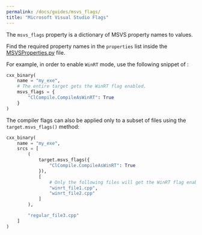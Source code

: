 ```yaml
---
permalink: /docs/guides/msvs_flags/
title: "Microsoft Visual Studio Flags"
---
```


The `msvs_flags` property is a dictionary of MSVS property names to values.

Find the required property names in the `properties` list inside the [MSVSProperties.py](https://git.corp.adobe.com/meta-build/meta-build/blob/main/metabuild/generator/msvs/MSVSProperties.py) file.

For example, in order to enable `WinRT` mode, use the following snippet of :

```python
cxx_binary(
    name = "my_exe",
    # The entire target gets the WinRT flag enabled.
    msvs_flags = {
        "ClCompile.CompileAsWinRT": True
    }
)
```

The compiler flags can also be applied only to a subset of files using the `target.msvs_flags()` method:

```python
cxx_binary(
    name = "my_exe",
    srcs = [
        (
            target.msvs_flags({
                "ClCompile.CompileAsWinRT": True
            }),
            [
                # Only the following files will get the WinRT flag enabled.
                "winrt_file1.cpp",
                "winrt_file2.cpp"
            ]
        ),

        "regular_file3.cpp"
    ]
)
```
